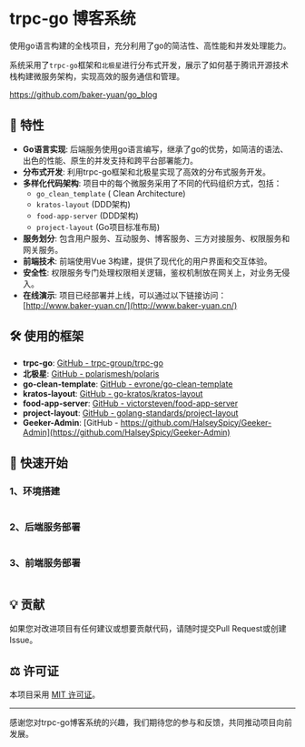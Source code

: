 # trpc-go 博客系统

使用go语言构建的全栈项目，充分利用了go的简洁性、高性能和并发处理能力。

系统采用了`trpc-go`框架和`北极星`进行分布式开发，展示了如何基于腾讯开源技术栈构建微服务架构，实现高效的服务通信和管理。

https://github.com/baker-yuan/go_blog

## 🌟 特性

- **Go语言实现**: 后端服务使用go语言编写，继承了go的优势，如简洁的语法、出色的性能、原生的并发支持和跨平台部署能力。
- **分布式开发**: 利用trpc-go框架和北极星实现了高效的分布式服务开发。
- **多样化代码架构**: 项目中的每个微服务采用了不同的代码组织方式，包括：
    - `go_clean_template` ( Clean Architecture)
    - `kratos-layout` (DDD架构)
    - `food-app-server` (DDD架构)
    - `project-layout` (Go项目标准布局)
- **服务划分**: 包含用户服务、互动服务、博客服务、三方对接服务、权限服务和网关服务。
- **前端技术**: 前端使用Vue 3构建，提供了现代化的用户界面和交互体验。
- **安全性**: 权限服务专门处理权限相关逻辑，鉴权机制放在网关上，对业务无侵入。
- **在线演示**: 项目已经部署并上线，可以通过以下链接访问：[http://www.baker-yuan.cn/](http://www.baker-yuan.cn/)



## 🛠️ 使用的框架

- **trpc-go**: [GitHub - trpc-group/trpc-go](https://github.com/trpc-group/trpc-go)
- **北极星**: [GitHub - polarismesh/polaris](https://github.com/polarismesh/polaris)
- **go-clean-template**: [GitHub - evrone/go-clean-template](https://github.com/evrone/go-clean-template)
- **kratos-layout**: [GitHub - go-kratos/kratos-layout](https://github.com/go-kratos/kratos-layout)
- **food-app-server**: [GitHub - victorsteven/food-app-server](https://github.com/victorsteven/food-app-server)
- **project-layout**: [GitHub - golang-standards/project-layout](https://github.com/golang-standards/project-layout)
- **Geeker-Admin**: [GitHub - https://github.com/HalseySpicy/Geeker-Admin](https://github.com/HalseySpicy/Geeker-Admin)


## 🚀 快速开始

### 1、环境搭建

```
```



### 2、后端服务部署

```
```



### 3、前端服务部署

```
```



## 💡 贡献

如果您对改进项目有任何建议或想要贡献代码，请随时提交Pull Request或创建Issue。

## ⚖️ 许可证

本项目采用 [MIT 许可证](LICENSE)。

---

感谢您对trpc-go博客系统的兴趣，我们期待您的参与和反馈，共同推动项目向前发展。